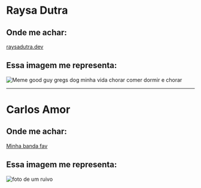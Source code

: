 # Raysa Dutra
## Onde me achar: 
[raysadutra.dev](raysadutra.dev)
## Essa imagem me representa:
![Meme good guy gregs dog minha vida chorar comer dormir e chorar](https://memegenerator.net/img/instances/85007756.jpg)

---

# Carlos Amor
## Onde me achar: 
[Minha banda fav](https://pt.wikipedia.org/wiki/Alice_in_Chains)
## Essa imagem me representa:
![foto de um ruivo](https://www.einerd.com.br/wp-content/uploads/2018/12/einerd-harry-potter-rupert-grint-Rony-Weasley-890x466.jpg)

